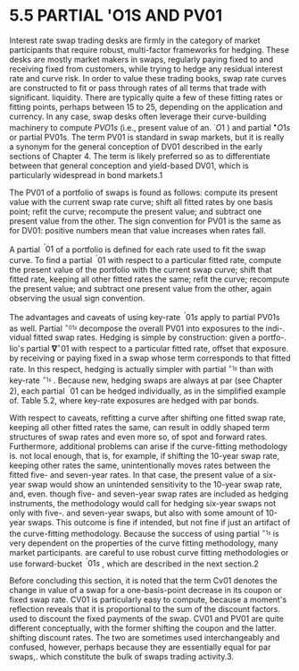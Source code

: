 # 5.5 PARTIAL 'O1S AND PV01  

Interest rate swap trading desks are firmly in the category of market participants that require robust, multi-factor frameworks for hedging. These desks are mostly market makers in swaps, regularly paying fixed to and receiving fixed from customers, while trying to hedge any residual interest rate and curve risk. In order to value these trading books, swap rate curves are constructed to fit or pass through rates of all terms that trade with significant. liquidity. There are typically quite a few of these fitting rates or fitting points, perhaps between 15 to 25, depending on the application and currency. In any case, swap desks often leverage their curve-building machinery to compute $P V O1s$ (i.e., present value of an. $^{\cdot}O1$ ) and partial $^{\bullet}O1s$ or partial PV01s. The term PV01 is standard in swap markets, but it is really a synonym for the general conception of DV01 described in the early sections of Chapter 4. The term is likely preferred so as to differentiate between that general conception and yield-based DV01, which is particularly widespread in bond markets.1  

The PV01 of a portfolio of swaps is found as follows: compute its present value with the current swap rate curve; shift all fitted rates by one basis point; refit the curve; recompute the present value; and subtract one present value from the other. The sign convention for PV01 is the same as for DV01: positive numbers mean that value increases when rates fall.  

A partial $^{\ '}01$ of a portfolio is defined for each rate used to fit the swap curve. To find a partial $^{\ '}01$ with respect to a particular fitted rate, compute the present value of the portfolio with the current swap curve; shift that fitted rate, keeping all other fitted rates the same; refit the curve; recompute the present value; and subtract one present value from the other, again observing the usual sign convention.  

The advantages and caveats of using key-rate $^{\ '}01s$ apply to partial PV01s as well. Partial $^{\circ_{01s}}$ decompose the overall PV01 into exposures to the indi-. vidual fitted swap rates. Hedging is simple by construction: given a portfo-. lio's partial $\mathbf{\nabla}^{\circ}01$ with respect to a particular fitted rate, offset that exposure. by receiving or paying fixed in a swap whose term corresponds to that fitted rate. In this respect, hedging is actually simpler with partial $^{\circ_{1s}}$ than with key-rate $^{\circ_{1s}}$ . Because new, hedging swaps are always at par (see Chapter 2), each partial $^{\ '}01$ can be hedged individually, as in the simplified example of. Table 5.2, where key-rate exposures are hedged with par bonds.  

With respect to caveats, refitting a curve after shifting one fitted swap rate, keeping all other fitted rates the same, can result in oddly shaped term structures of swap rates and even more so, of spot and forward rates. Furthermore, additional problems can arise if the curve-fitting methodology is. not local enough, that is, for example, if shifting the 10-year swap rate, keeping other rates the same, unintentionally moves rates between the fitted five- and seven-year rates. In that case, the present value of a six-year swap would show an unintended sensitivity to the 10-year swap rate, and, even. though five- and seven-year swap rates are included as hedging instruments, the methodology would call for hedging six-year swaps not only with five-. and seven-year swaps, but also with some amount of 10-year swaps. This outcome is fine if intended, but not fine if just an artifact of the curve-fitting methodology. Because the success of using partial $^{\circ_{1s}}$ is very dependent on the properties of the curve fitting methodology, many market participants. are careful to use robust curve fitting methodologies or use forward-bucket $^{\ '}01s$ , which are described in the next section.2  

Before concluding this section, it is noted that the term Cv01 denotes the change in value of a swap for a one-basis-point decrease in its coupon or fixed swap rate. CV01 is particularly easy to compute, because a moment's reflection reveals that it is proportional to the sum of the discount factors. used to discount the fixed payments of the swap. CV01 and PV01 are quite different conceptually, with the former shifting the coupon and the latter. shifting discount rates. The two are sometimes used interchangeably and confused, however, perhaps because they are essentially equal for par swaps,. which constitute the bulk of swaps trading activity.3.  
